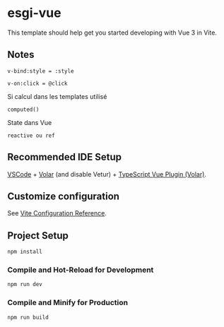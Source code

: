 # esgi-vue

This template should help get you started developing with Vue 3 in Vite.

## Notes
```
v-bind:style = :style
```
```
v-on:click = @click
```
Si calcul dans les templates utilisé 
```
computed()
```
State dans Vue
```
reactive ou ref
```
## Recommended IDE Setup

[VSCode](https://code.visualstudio.com/) + [Volar](https://marketplace.visualstudio.com/items?itemName=Vue.volar) (and disable Vetur) + [TypeScript Vue Plugin (Volar)](https://marketplace.visualstudio.com/items?itemName=Vue.vscode-typescript-vue-plugin).

## Customize configuration

See [Vite Configuration Reference](https://vitejs.dev/config/).

## Project Setup

```sh
npm install
```

### Compile and Hot-Reload for Development

```sh
npm run dev
```

### Compile and Minify for Production

```sh
npm run build
```